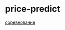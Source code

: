 # price-predict
<a href="https://www.kaggle.com/competitions/mlurfuflat/overview"> соревнование </a>
